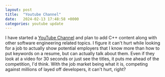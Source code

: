 ```yaml
---
layout: post
title:  "Youtube Channel"
date:   2024-02-13 17:48:58 +0000
categories: youtube update
---
```


I have started a [YouTube Channel][youtube-channel] and plan to add C++ content along with other software engineering related topics. I figure it can't hurt while looking for a job to actually show potential employers that I know more than how to put keywords on a resume, but can actually talk about them. Even if they look at a video for 30 seconds or just see the titles, it puts me ahead of the competition, I'd think. With the job market being what it is, competing against millions of layed off developers, it can't hurt, right?

[youtube-channel]: http://youtube.com/@ChristopherPisz